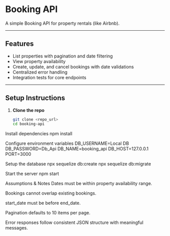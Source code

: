 # Booking API

A simple Booking API for property rentals (like Airbnb).

---

## Features

- List properties with pagination and date filtering  
- View property availability  
- Create, update, and cancel bookings with date validations  
- Centralized error handling  
- Integration tests for core endpoints  

---

## Setup Instructions

1. **Clone the repo**  
   ```bash
   git clone <repo_url>
   cd booking-api


Install dependencies 
npm install

Configure environment variables 
DB_USERNAME=Local DB
DB_PASSWORD=Db_Api
DB_NAME=booking_api
DB_HOST=127.0.0.1
PORT=3000

Setup the database
npx sequelize db:create
npx sequelize db:migrate

Start the server
npm start


Assumptions & Notes
Dates must be within property availability range.

Bookings cannot overlap existing bookings.

start_date must be before end_date.

Pagination defaults to 10 items per page.

Error responses follow consistent JSON structure with meaningful messages.